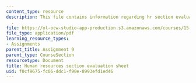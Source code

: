 ```yaml
---
content_type: resource
description: This file contains information regarding hr section evaluation sheet
  .
file: https://ol-ocw-studio-app-production.s3.amazonaws.com/courses/15-390-new-enterprises-spring-2013/f0cf9675fc06ddc1f90e8993efd1ed46_MIT15_390S13_hrsectsheet.pdf
file_type: application/pdf
learning_resource_types:
- Assignments
parent_title: Assignment 9
parent_type: CourseSection
resourcetype: Document
title: Human resources section evaluation sheet
uid: f0cf9675-fc06-ddc1-f90e-8993efd1ed46
---
```

